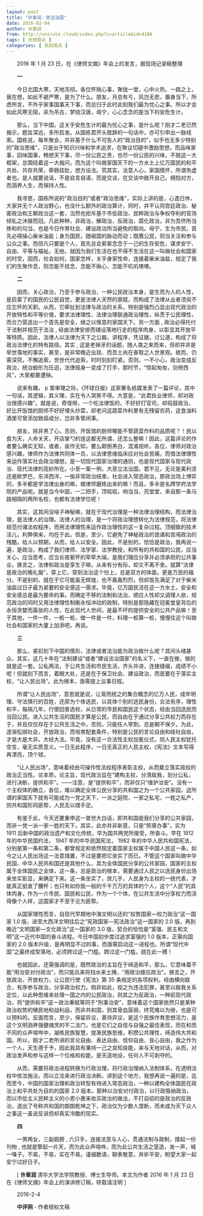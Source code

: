 ```yaml
---
layout: post
title: "许章润：依法治国"
date: 2016-02-04
author: 许章润
from: http://unirule.cloud/index.php?c=article&id=4100
tags: [ 天则观点 ]
categories: [ 天则观点 ]
---
```


<div class="article">
 <div class="body-text">
  <p class="MsoNormal" style="text-indent:21.1pt;">
   <b>
    <span>
    </span>
   </b>
  </p>
  <p class="MsoNormal" style="text-indent:21.0pt;">
   <span>
    2016
   </span>
   年
   <span>
    1
   </span>
   月
   <span>
    23
   </span>
   日，在《律师文摘》年会上的发言，据现场记录稿整理
  </p>
  <p class="MsoNormal" style="text-indent:21.1pt;">
   <b>
    <span>
    </span>
   </b>
  </p>
  <p class="MsoNormal" style="text-indent:21.1pt;">
   <b>
    <span>
    </span>
   </b>
  </p>
  <p class="MsoNormal" style="text-indent:21.1pt;">
   <b>
    一
    <span>
    </span>
   </b>
  </p>
  <p class="MsoNormal" style="text-indent:21.1pt;">
   <b>
    <span>
    </span>
   </b>
  </p>
  <p class="MsoNormal" style="text-indent:21.0pt;">
   今日北国大寒，天地冻彻。各位怀揣心事，聚拢一堂，心中火热。一路之上，我在想，如此不避严寒，是为了什么。朋友，月总有亏，风岂无悲，置身当下，所虑所言，不外乎家事国事天下事，而总归于此时此刻我们最为忧心之事。所以才会如此风寒无阻，非为吊古，梦绕汉唐，毋宁，心心念念的是当下的安危生计。
  </p>
  <p class="MsoNormal" style="text-indent:21.1pt;">
   <b>
    <span>
    </span>
   </b>
  </p>
  <p class="MsoNormal" style="text-indent:21.0pt;">
   那么，当下中国，这关乎安危生计的最为忧心之事，是什么呢？刚才二老已然揭示，题旨深远，多所启发。从国栋君开头致辞的一句话中，亦可引申出一脉线索。国栋说，每年聚会，并非基于什么不可告人的“政治目的”，似乎也无多少特别的“政治思维”，只是出于知识兴味和学术追求，在聚议切磋中激励思想，而品味家事，回味国事，畅想天下事，尽一份公民之责，也尽一份公民的兴味，不脱这一大框架，总围绕着这一大哉问，而为这个叫做家国天下的一方水土上亿万国民的和平共处、共存共荣，牵肠挂肚，想方设法。究其实，法意人心，家国情怀，所谓务虚者也。是人就要说话，不是自言自语，而是交谈，在交谈中敞开自己，拥抱对方，而涵养人生，而保持人性。
  </p>
  <p class="MsoNormal" style="text-indent:21.1pt;">
   <b>
    <span>
    </span>
   </b>
  </p>
  <p class="MsoNormal" style="text-indent:21.0pt;">
   我寻思，国栋所说的“政治目的”或者“政治思维”，实际上讲的是，心逸日休，大家并无个人政治野心，也没什么额外的政治算计，同时，并不认同宫廷政治、秘密政治和王朝政治这一套，当然也拒斥基于市侩政治、民粹政治与争权夺利的官场倾轧之沐猴而冠。凡此种种，非政治，解政治，反政治，腐化政治，非为吾侪所当掺和的勾当，也是今日作育社会、建设政治所当避免的取向。毋宁，生为市民，首先必得操心柴米油盐；身为国民，随祖国的脉动而动；既膺公民，则当关注和参与公众之事。而但凡只要是个人，首先总会萦萦念念于一己的生存安危，谋求安宁、自由、平等与福祉。无他，就因为我们生活在也不得不生活在这一叫做社会和国家的时空，因而，社会如何，国家怎样，关乎身家性命，连接着柴米油盐，规定了我们的生聚作息，则怎能不挂念，怎能不揪心，怎能不叽叽喳喳。
  </p>
  <p class="MsoNormal" style="text-indent:21.1pt;">
   <b>
    <span>
    </span>
   </b>
  </p>
  <p class="MsoNormal" style="text-indent:21.1pt;">
   <b>
    二
    <span>
    </span>
   </b>
  </p>
  <p class="MsoNormal" style="text-indent:21.1pt;">
   <b>
    <span>
    </span>
   </b>
  </p>
  <p class="MsoNormal" style="text-indent:21.0pt;">
   因而，关心政治，乃至于参与政治，一种公民政治本身，是生而为人的人性，是启蒙了的国民的公民自觉，更是法律人天然的禀赋，而构成了法律从业者须臾不应忘怀的天职。从而，它牵扯到法律与政治的关系，特别是强烈凸显出现代政治的开放特性和平等价值，要求法律理性、法律治理联通政治理性，纵贯于公民理性，而合力营造出一个首先是安全，继之以惬意的家国天下。另一方面
   <span>
    ,
   </span>
   政治必得托付于法制并规范于法治
   <span>
    ,
   </span>
   经由法律安排而铺设落地行走的程序肉身，以彰显其开放平等特质。因此，法律人以法律为天下之公器，讲程序，凭证据，讨公道，构成了将政治法律化的特有路径。其实
   <span>
    ,
   </span>
   这是老掉牙的话题，随人类之来而来，但却并非是举世落地的事实，甚至，是非常晚近出现、而吾土尚在奋取之人世景观。故而，仍需深究，不懈追索，世世代代追索，时时刻刻盯紧。否则，一不小心，政治变成反政治，统治蜕形为压迫，法律摇身一变成了打手，那时节，“惊起匆匆，剑倚西风”，大家都要遭殃。
  </p>
  <p class="MsoNormal" style="text-indent:21.1pt;">
   <b>
    <span>
    </span>
   </b>
  </p>
  <p class="MsoNormal" style="text-indent:21.0pt;">
   说来有趣，
   <span>
    p
   </span>
   案审理之际，《环球日报》这家著名纸媒发表了一篇评论，其中一句话，其逻辑，其义理，实在令人哭笑不得。大意是，“此君执业律师，却对政治很感兴趣”。就是说，奇怪呀，一个吃法律饭的，不好好打官司，却捣鼓政治，好比开饭馆的厨师不好好埋头炒菜，却老问这蔬菜作料里有无残留农药，这食油料酒里可曾添加致癌成分，岂非多管闲事。
  </p>
  <p class="MsoNormal" style="text-indent:21.1pt;">
   <b>
    <span>
    </span>
   </b>
  </p>
  <p class="MsoNormal" style="text-indent:21.0pt;">
   朋友，除非黑了心，否则，开饭馆的厨师哪能不管蔬菜作料的品质呢？！民以食为天，人命关天，开店掌勺的连这都无所谓，还怎么整嘛！因此，这篇评论的作者要么确实无知，或者，装作无知，要么颠倒黑白，混淆视听。各位，律师对政治感兴趣，律师作为法律共同体一员，以法律思维临床应对社会苦痛，而借法律理性来运作落实社会政治理想，是一切现代国家治理的通则，也是现代国家与现代政治、现代法律的高妙所在。小至一案一例，大至立法治国，君不见，无论是美利坚还是欧罗巴，东洋西洋，一俟非常政治结束，社会进入常态政治，那政治场上博弈的，多半都是学法律出身的嘛，做律师磨练出来的嘛！而且，多半是名牌学府法学院的产品呢。就是当今中国，一二把手，顶呱呱，响当当，亮堂堂，来自那一条马路相隔的两所名校，也都有法律学位呢！
  </p>
  <p class="MsoNormal" style="text-indent:21.1pt;">
   <b>
    <span>
    </span>
   </b>
  </p>
  <p class="MsoNormal" style="text-indent:21.0pt;">
   其实，这其间没啥子神秘嘛，就在于现代治理是一种法律治理结构，而法律治理，是法律人的治理。法律人的治理，是一个将政治理想转化为法律规范，将法律规范付诸法权程序，而用法律理性来运作政治理性的这一复杂过程。顶细致的技术活儿，利弊俱来，均在于此。但是，至少，它避免了神秘政治的诡谲和宫闱政治的残酷，给人以预期，从而，给人以安全。因此，不是别的，恰恰是政治，我再说一遍，是政治，构成了我们律师、法学家、法学教授，和所有的共和国的公民，应当关心，应当思考，应当长夜萦怀的荦荦大端，是我们理应分享并必须承担的公共事业。换言之，法律和政治是孪生子嘛，从来有分有际，却又不离不舍。就算“法律是政治的晚礼服”，穿上它，穿到法治这个份上，总是双方的体面，更是万民的福分。不是别的，就在于它可能虽无辉煌，也不轰轰烈烈，但却首先满足了对于柴米油盐过日子最为紧要的安全感这一需求。毕竟，亿万国民活在这一方水土，安全和安全感总是最为要命的事。而确定不移的法制和法治，顺应人性却又调理人欲，规范政治的同时又用法律理性制衡永恒冲动的政制，特别是那隐藏在冠冕堂皇背后的永恒贪婪而嚣张的人性，在此现代人世间，是最不坏的提供安全的公共产品嘛！至于其他，一件一件，一桩一桩，做一件是一件，料理一桩算一桩，慢慢往这个叫做社会和国家的大厦上加添吧，再说。
  </p>
  <p class="MsoNormal" style="text-indent:21.1pt;">
   <b>
    <span>
    </span>
   </b>
  </p>
  <p class="MsoNormal" style="text-indent:21.1pt;">
   <b>
    三
    <span>
    </span>
   </b>
  </p>
  <p class="MsoNormal" style="text-indent:21.1pt;">
   <b>
    <span>
    </span>
   </b>
  </p>
  <p class="MsoNormal" style="text-indent:21.0pt;">
   那么，紧扣刻下中国的情形，法律或者法治能为政治做什么呢？其间头绪甚众，其实，这几十年在“法制建设”或者“建设法治国家”的名义下，一直在做，做的就是这一套。公私两法，于公共生活和市民生活，齐头并进，连接缝缀，成绩不小呢！但就刻下而言，着眼大处，还是在于保卫社会、建设政治，而首要在于落实主权，“让人民出场”。此为根本，亟需提上议事日程。
  </p>
  <p class="MsoNormal" style="text-indent:21.1pt;">
   <b>
    <span>
    </span>
   </b>
  </p>
  <p class="MsoNormal" style="text-indent:21.0pt;">
   所谓“让人民出场”，意思就是说，让笼而统之的集合概念的亿万人民，成年明理、守法慎行的百姓，还原为个体选民，以具体个别的选民身份，合法有序，理性和平，每隔几年，行使回普选权，从日常的市民和国民这个状态，经由当回选民而当回公民。进入公共生活的国民才算是公民，而自由在于通过分享公共权力而存在于，并且仅仅存在于公共生活之中。否则，只能任人宰割，总是朝不保夕。为此，逐渐松绑社会，开放政治，而培育配套条件，特别是公民的言论自由和结社自由，才是大是大非。大经大法。毕竟，没有这一合法性主权加冕仪式，则人民主权犹托空言，毫无实质意义。一日无此程序，一日无真正的人民主权，《宪法》文本写得再漂亮，顶个球。
  </p>
  <p class="MsoNormal" style="text-indent:21.1pt;">
   <b>
    <span>
    </span>
   </b>
  </p>
  <p class="MsoNormal" style="text-indent:21.0pt;">
   “让人民出场”，意味着经由可操作性法权程序表彰主权，从而奠立落实政权的政治正当性。论本质，论主旨，现代政治旨在“建构主权，分清敌我，划分公私，进行决断，提供和平”。——注意，是“提供和平”，而非仅只“维护治安”。没有一个主权体的确立，各位，难以确定全体公民分享的共和国之为一个公共家园，这所谓的家国天下就有可能成为一党之天下，一派之庭院，一家之私宅，一姓之私产，则共和国形同匪帮，人民无以措手足。
  </p>
  <p class="MsoNormal" style="text-indent:21.1pt;">
   <b>
    <span>
    </span>
   </b>
  </p>
  <p class="MsoNormal" style="text-indent:21.0pt;">
   有鉴于此，今天还要重申这一普世大白话，即共和国是我们分享的公共家园，而非一党一派一家一姓的天下。其实，此亦并非新意，只是“照章办事”，实为
   <span>
    1911
   </span>
   后新中国的政治遗产和文化传统，早为国共两党所接受，所奋斗。早在
   <span>
    1912
   </span>
   年的中华民国约法，
   <span>
    1947
   </span>
   年的中华民国宪法，
   <span>
    1982
   </span>
   年的中华人民共和国宪法，分别是第一条和第二条，都曾规定和依然规定着国家主权属于中国人民这一条，如今之让人民出场这一法意措置，不过是要把它坐实了而已。不管这个国家叫做中华民国、中华人民共和国还是其他什么，其为全体国民分享的公共家园，国家的主权属于全体国民之全体，这一条，总是政治的根本，需要通过人民之以选民身份出场来坐实彰显，来确定下来。这一条坐实了，庶几乎，人民身为主权的一统代表，才能真正挺直了腰杆；也只有如你我一般的千千万万的具体的个人，这个“人民”的具体肉身，作为一介市民、国民和公民，作为一个个体，在公共生活中分享权力而活得像个人样，这国家才不至于沦为匪帮。
  </p>
  <p class="MsoNormal" style="text-indent:21.1pt;">
   <b>
    <span>
    </span>
   </b>
  </p>
  <p class="MsoNormal" style="text-indent:21.0pt;">
   从国家理性而言，自现代早期地中海文明以还的“权势国家—权力政治”这一国家
   <span>
    1.0
   </span>
   版，进至大西洋文明往后之“宪政国家—宪法政治”这一国家的
   <span>
    2.0
   </span>
   版，再到晚近“文明国家—文化政治”这一国家的
   <span>
    3.0
   </span>
   版，契合的恰恰是“富强、民主和文明”这一近代中国的奋斗进程。今日中国初步度过追求富强的
   <span>
    1.0
   </span>
   版本，正需向国家的
   <span>
    2.0
   </span>
   版本升级，是再明显不过的事，而亟需启动这一进程也。所谓“现代中国”之最终成型落地，必须跨过这一门槛，跨过这一门槛，就在此一搏！
  </p>
  <p class="MsoNormal" style="text-indent:21.1pt;">
   <b>
    <span>
    </span>
   </b>
  </p>
  <p class="MsoNormal" style="text-indent:21.0pt;">
   也就因此，还需强调的是，既然政治的主旨在于缔造和平，那么，它意味着不能“用治安对付政治”，而只能兵来将挡水来土掩，“用政治接应政治”。换言之，开放政治，开放权力，让公民行使《宪法》第
   <span>
    35
   </span>
   条规定的各项权利，经由横向联合，有序参与政治，分享政治权力。倘非如此，视之为违法犯罪，甚至以敌我关系定位，以此种思维来处理一国之内的公民政治，则其之为反政治，一种前现代政治，将“提供和平”这一政治秉赋等同于“刑事治安”，意味着这个国家依然只是某种政治权势的殖民地和战利品，而非共和国，则其骨血孱弱，终究难以为继，也是可以预料的。反面而言，至少，保留异议，善待异议，是这个民族作育思想活力，是这个文明涵养强健魂灵的不二法门，也是它们之自信与自强之最佳表现，而在和而不同的众声喧哗中，凝练民族智慧，提澌民族思维，积攒公共理性，缔造伟大共和国。所以，刚才二老所讲的言论自由、表达自由、信仰自由、良心自由，我之作为一个人，天生德于予，因此我具有秉持一己之良知良能，来与天地对话，从而，对政治发声和参与这样一个位格和权能，是天造地设，任何人不可剥夺的。
  </p>
  <p class="MsoNormal" style="text-indent:21.1pt;">
   <b>
    <span>
    </span>
   </b>
  </p>
  <p class="MsoNormal" style="text-indent:21.0pt;">
   从而，需要将政治进程转换为行政治理，将行政治理纳入法制体系，在透明法权中依法施治，而以立法来进行政治决断。讲到这个地方，我想再说一遍的是，迄而至今，中国的国家治理和政治转型有待进入常态政治，一种以建构全体国民在政治上和平共处为目的的国家
   <span>
    2.0
   </span>
   版本。那种以治安对付政治，以行政吸纳政治，而以市侩主义民粹主义的小恩小惠来收买政治的做法，不打自招的是政治的反政治，道出了号称共和国的朗朗乾坤之下，政治仅为少数人垄断，而未成为天下众人之事这一虽说反讽但却真实冷酷的现实。
  </p>
  <p class="MsoNormal" style="text-indent:21.1pt;">
   <b>
    <span>
    </span>
   </b>
  </p>
  <p class="MsoNormal" style="text-indent:21.1pt;">
   <b>
    四
    <span>
    </span>
   </b>
  </p>
  <p class="MsoNormal" style="text-indent:21.1pt;">
   <b>
    <span>
    </span>
   </b>
  </p>
  <p class="MsoNormal" style="text-indent:21.0pt;">
   一男两女，三副肩膀
   <span>
    ,
   </span>
   六只手，连接法意与人心，贯通法制与政制，撑起一份刊物
   <span>
    ,
   </span>
   也就是擎起一片天，而为此众声喧哗，而为此公共生活之营造，发一声，喊一嗓子。不易，不易，实在不易。谨缀数语，聊表敬意，并祈平安，盼望大家一起安宁过好日子。
  </p>
  <p class="MsoNormal" style="text-indent:21.1pt;">
   <b>
    <span>
    </span>
   </b>
  </p>
  <p class="MsoNormal" style="text-indent:21.0pt;">
   <span>
    [
   </span>
   <b>
    许章润
   </b>
   清华大学法学院教授、博士生导师。本文为作者
   <span>
    2016
   </span>
   年
   <span>
    1
   </span>
   月
   <span>
    23
   </span>
   日在《律师文摘》年会上的演讲修订稿，转载请注明
   <span>
    ]
   </span>
  </p>
  <p class="MsoNormal" style="text-indent:21.1pt;">
   <b>
    <span>
    </span>
   </b>
  </p>
  <p class="MsoNormal" style="text-indent:21.1pt;">
   <b>
    <span>
    </span>
   </b>
  </p>
  <p class="MsoNormal" style="text-indent:21.0pt;">
   <span>
    2016-2-4
   </span>
  </p>
  <p class="MsoNormal" style="text-indent:21.1pt;">
   <b>
    中评网
   </b>
   <span>
    -
   </span>
   作者授权文稿
  </p>
  <p class="MsoNormal" style="text-indent:21.1pt;">
   <b>
    <span>
    </span>
   </b>
  </p>
  <p class="MsoNormal" style="text-indent:21.1pt;">
   <b>
    <span>
    </span>
   </b>
  </p>
 </div>
</div>

